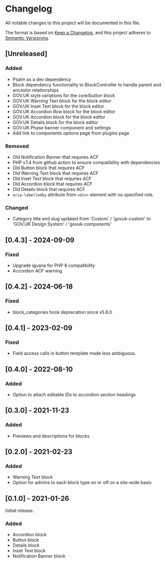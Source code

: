 # Changelog
All notable changes to this project will be documented in this file.

The format is based on [Keep a Changelog](https://keepachangelog.com/en/1.0.0/),
and this project adheres to [Semantic Versioning](https://semver.org/spec/v2.0.0.html).

## [Unreleased]

### Added

- Psalm as a dev dependency
- Block dependency functionality to BlockController to handle parent and ancestor relationships
- GOV.UK style variations for the core/button block
- GOV.UK Warning Text block for the block editor
- GOV.UK Inset Text block for the block editor
- GOV.UK Accordion Row block for the block editor
- GOV.UK Accordion block for the block editor
- GOV.UK Details block for the block editor
- GOV.UK Phase banner component and settings
- Add link to components options page from plugins page

### Removed

- Old Notification Banner that requries ACF
- PHP v7.4 from github action to ensure compatibility with dependencies
- Old Button block that requires ACF
- Old Warning Text block that requires ACF
- Old Inset Text block that requries ACF
- Old Accordion block that requires ACF
- Old Details block that requires ACF
- `aria-labelledby` attribute from `<div>` element with no specified role.

### Changed

- Category title and slug updated from 'Custom' / 'govuk-custom' to 'GOV.UK Design System' / 'govuk-components'

## [0.4.3] - 2024-09-09

### Fixed
- Upgrade iguana for PHP 8 compatibility
- Accordion ACF warning

## [0.4.2] - 2024-06-18

### Fixed
- block_categories hook deprecation since v5.8.0

## [0.4.1] - 2023-02-09

### Fixed
- Field access calls in button template made less ambiguous.

## [0.4.0] - 2022-08-10

### Added
- Option to attach editable IDs to accordion section headings

## [0.3.0] - 2021-11-23

### Added
- Previews and descriptions for blocks

## [0.2.0] - 2021-02-23

### Added
- Warning Text block
- Option for admins to each block type on or off on a site-wide basis

## [0.1.0] - 2021-01-26

Initial release.

### Added
- Accordion block
- Button block
- Details block
- Inset Text block
- Notification Banner block
